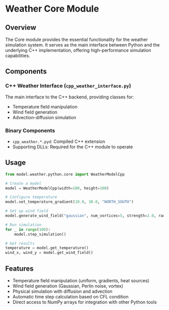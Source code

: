 # Weather Core Module

## Overview

The Core module provides the essential functionality for the weather simulation system. It serves as the main interface between Python and the underlying C++ implementation, offering high-performance simulation capabilities.

## Components

### C++ Weather Interface (`cpp_weather_interface.py`)

The main interface to the C++ backend, providing classes for:
- Temperature field manipulation
- Wind field generation
- Advection-diffusion simulation

### Binary Components

- `cpp_weather.*.pyd`: Compiled C++ extension
- Supporting DLLs: Required for the C++ module to operate

## Usage

```python
from model.weather.python.core import WeatherModelCpp

# Create a model
model = WeatherModelCpp(width=100, height=100)

# Configure temperature
model.set_temperature_gradient(10.0, 30.0, "NORTH_SOUTH")

# Set up wind field
model.generate_wind_field("gaussian", num_vortices=5, strength=2.0, radius=10.0)

# Run simulation
for _ in range(100):
    model.step_simulation()

# Get results
temperature = model.get_temperature()
wind_x, wind_y = model.get_wind_field()
```

## Features

- Temperature field manipulation (uniform, gradients, heat sources)
- Wind field generation (Gaussian, Perlin noise, vortex)
- Physical simulation with diffusion and advection
- Automatic time step calculation based on CFL condition
- Direct access to NumPy arrays for integration with other Python tools
